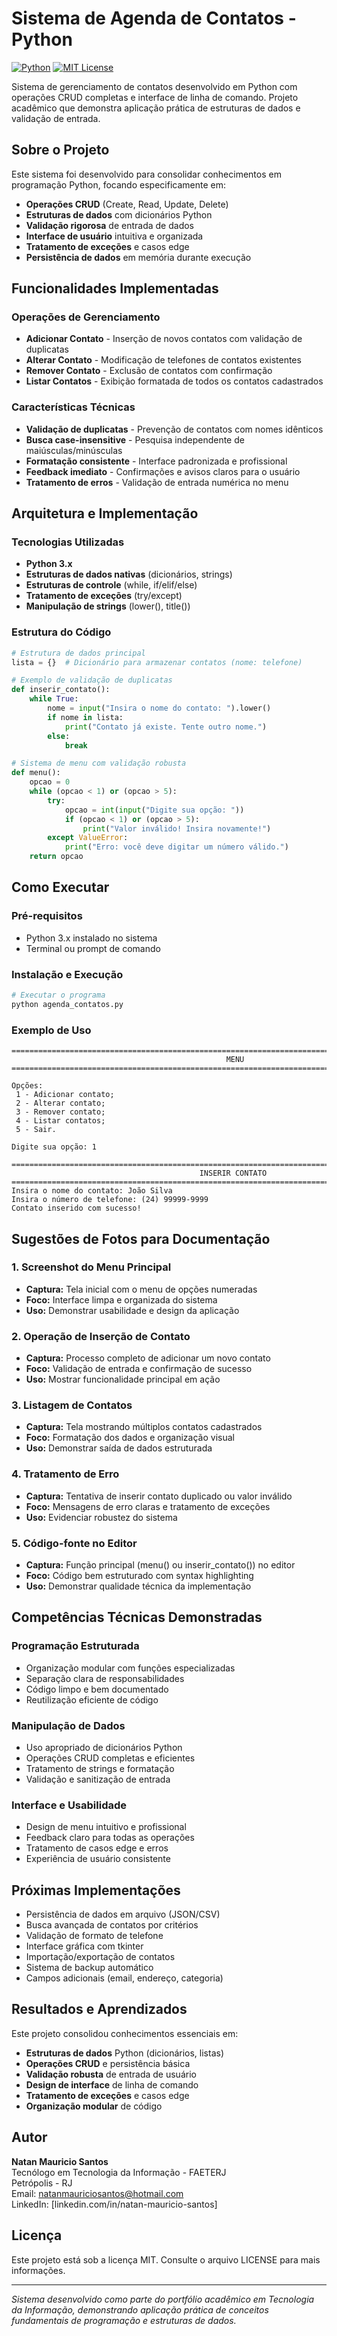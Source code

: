 # Sistema de Agenda de Contatos - Python

[![Python](https://img.shields.io/badge/Python-3.x-blue.svg)](https://www.python.org/)
[![MIT License](https://img.shields.io/badge/License-MIT-green.svg)](https://choosealicense.com/licenses/mit/)

Sistema de gerenciamento de contatos desenvolvido em Python com operações CRUD completas e interface de linha de comando. Projeto acadêmico que demonstra aplicação prática de estruturas de dados e validação de entrada.

## Sobre o Projeto

Este sistema foi desenvolvido para consolidar conhecimentos em programação Python, focando especificamente em:

- **Operações CRUD** (Create, Read, Update, Delete)
- **Estruturas de dados** com dicionários Python
- **Validação rigorosa** de entrada de dados
- **Interface de usuário** intuitiva e organizada
- **Tratamento de exceções** e casos edge
- **Persistência de dados** em memória durante execução

## Funcionalidades Implementadas

### Operações de Gerenciamento
- **Adicionar Contato** - Inserção de novos contatos com validação de duplicatas
- **Alterar Contato** - Modificação de telefones de contatos existentes
- **Remover Contato** - Exclusão de contatos com confirmação
- **Listar Contatos** - Exibição formatada de todos os contatos cadastrados

### Características Técnicas
- **Validação de duplicatas** - Prevenção de contatos com nomes idênticos
- **Busca case-insensitive** - Pesquisa independente de maiúsculas/minúsculas
- **Formatação consistente** - Interface padronizada e profissional
- **Feedback imediato** - Confirmações e avisos claros para o usuário
- **Tratamento de erros** - Validação de entrada numérica no menu

## Arquitetura e Implementação

### Tecnologias Utilizadas
- **Python 3.x**
- **Estruturas de dados nativas** (dicionários, strings)
- **Estruturas de controle** (while, if/elif/else)
- **Tratamento de exceções** (try/except)
- **Manipulação de strings** (lower(), title())

### Estrutura do Código

```python
# Estrutura de dados principal
lista = {}  # Dicionário para armazenar contatos (nome: telefone)

# Exemplo de validação de duplicatas
def inserir_contato():
    while True:
        nome = input("Insira o nome do contato: ").lower()
        if nome in lista:
            print("Contato já existe. Tente outro nome.")
        else:
            break
```

```python
# Sistema de menu com validação robusta
def menu():
    opcao = 0
    while (opcao < 1) or (opcao > 5):
        try:
            opcao = int(input("Digite sua opção: "))
            if (opcao < 1) or (opcao > 5):
                print("Valor inválido! Insira novamente!")
        except ValueError:
            print("Erro: você deve digitar um número válido.")
    return opcao
```

## Como Executar

### Pré-requisitos
- Python 3.x instalado no sistema
- Terminal ou prompt de comando

### Instalação e Execução
```bash
# Executar o programa
python agenda_contatos.py
```

### Exemplo de Uso
```
====================================================================================================
                                                MENU
====================================================================================================

Opções:
 1 - Adicionar contato;
 2 - Alterar contato;
 3 - Remover contato;
 4 - Listar contatos;
 5 - Sair.

Digite sua opção: 1

====================================================================================================
                                          INSERIR CONTATO
====================================================================================================
Insira o nome do contato: João Silva
Insira o número de telefone: (24) 99999-9999
Contato inserido com sucesso!
```

## Sugestões de Fotos para Documentação

### 1. Screenshot do Menu Principal
- **Captura:** Tela inicial com o menu de opções numeradas
- **Foco:** Interface limpa e organizada do sistema
- **Uso:** Demonstrar usabilidade e design da aplicação

### 2. Operação de Inserção de Contato
- **Captura:** Processo completo de adicionar um novo contato
- **Foco:** Validação de entrada e confirmação de sucesso
- **Uso:** Mostrar funcionalidade principal em ação

### 3. Listagem de Contatos
- **Captura:** Tela mostrando múltiplos contatos cadastrados
- **Foco:** Formatação dos dados e organização visual
- **Uso:** Demonstrar saída de dados estruturada

### 4. Tratamento de Erro
- **Captura:** Tentativa de inserir contato duplicado ou valor inválido
- **Foco:** Mensagens de erro claras e tratamento de exceções
- **Uso:** Evidenciar robustez do sistema

### 5. Código-fonte no Editor
- **Captura:** Função principal (menu() ou inserir_contato()) no editor
- **Foco:** Código bem estruturado com syntax highlighting
- **Uso:** Demonstrar qualidade técnica da implementação

## Competências Técnicas Demonstradas

### Programação Estruturada
- Organização modular com funções especializadas
- Separação clara de responsabilidades
- Código limpo e bem documentado
- Reutilização eficiente de código

### Manipulação de Dados
- Uso apropriado de dicionários Python
- Operações CRUD completas e eficientes
- Tratamento de strings e formatação
- Validação e sanitização de entrada

### Interface e Usabilidade
- Design de menu intuitivo e profissional
- Feedback claro para todas as operações
- Tratamento de casos edge e erros
- Experiência de usuário consistente

## Próximas Implementações

- Persistência de dados em arquivo (JSON/CSV)
- Busca avançada de contatos por critérios
- Validação de formato de telefone
- Interface gráfica com tkinter
- Importação/exportação de contatos
- Sistema de backup automático
- Campos adicionais (email, endereço, categoria)

## Resultados e Aprendizados

Este projeto consolidou conhecimentos essenciais em:
- **Estruturas de dados** Python (dicionários, listas)
- **Operações CRUD** e persistência básica
- **Validação robusta** de entrada de usuário
- **Design de interface** de linha de comando
- **Tratamento de exceções** e casos edge
- **Organização modular** de código

## Autor

**Natan Mauricio Santos**  
Tecnólogo em Tecnologia da Informação - FAETERJ  
Petrópolis - RJ  
Email: natanmauriciosantos@hotmail.com  
LinkedIn: [linkedin.com/in/natan-mauricio-santos]

## Licença

Este projeto está sob a licença MIT. Consulte o arquivo LICENSE para mais informações.

---

*Sistema desenvolvido como parte do portfólio acadêmico em Tecnologia da Informação, demonstrando aplicação prática de conceitos fundamentais de programação e estruturas de dados.*
